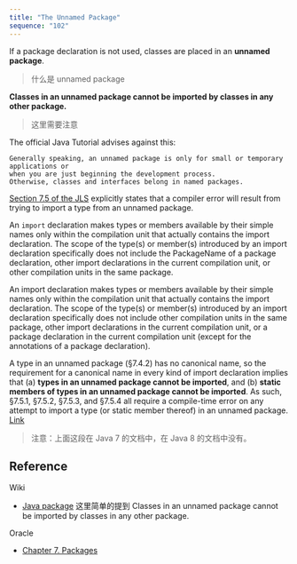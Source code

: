 ```yaml
---
title: "The Unnamed Package"
sequence: "102"
---
```


If a package declaration is not used, classes are placed in an **unnamed package**.

> 什么是 unnamed package

**Classes in an unnamed package cannot be imported by classes in any other package.**

> 这里需要注意

The official Java Tutorial advises against this:

```text
Generally speaking, an unnamed package is only for small or temporary applications or
when you are just beginning the development process.
Otherwise, classes and interfaces belong in named packages.
```

[Section 7.5 of the JLS](https://docs.oracle.com/javase/specs/jls/se7/html/jls-7.html#jls-7.5) explicitly states that a compiler error will result from trying to import a type from an unnamed package.


An `import` declaration makes types or members available by their simple names only within the compilation unit
that actually contains the import declaration.
The scope of the type(s) or member(s) introduced
by an import declaration specifically does not include the PackageName of a package declaration,
other import declarations in the current compilation unit, or other compilation units in the same package.

An import declaration makes types or members available by their simple names only within the compilation unit
that actually contains the import declaration.
The scope of the type(s) or member(s) introduced
by an import declaration specifically does not include other compilation units in the same package,
other import declarations in the current compilation unit, or a package declaration in the current compilation unit (except for the annotations of a package declaration).

A type in an unnamed package (§7.4.2) has no canonical name,
so the requirement for a canonical name in every kind of import declaration implies that
(a) **types in an unnamed package cannot be imported**,
and (b) **static members of types in an unnamed package cannot be imported**.
As such, §7.5.1, §7.5.2, §7.5.3, and §7.5.4 all require a compile-time error on any attempt to import a type (or static member thereof) in an unnamed package.
[Link](https://docs.oracle.com/javase/specs/jls/se7/html/jls-7.html#jls-7.5)

> 注意：上面这段在 Java 7 的文档中，在 Java 8 的文档中没有。



## Reference

Wiki

- [Java package](https://en.wikipedia.org/wiki/Java_package) 这里简单的提到 Classes in an unnamed package cannot be imported by classes in any other package.

Oracle

- [Chapter 7. Packages](https://docs.oracle.com/javase/specs/jls/se8/html/jls-7.html)
